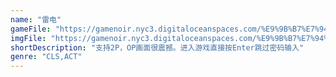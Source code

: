 ```yaml
---
name: "雷电"
gameFile: "https://gamenoir.nyc3.digitaloceanspaces.com/%E9%9B%B7%E7%94%B5/raiden.zip"
imgFile: "https://gamenoir.nyc3.digitaloceanspaces.com/%E9%9B%B7%E7%94%B5/original.webp"
shortDescription: "支持2P，OP画面很震撼。进入游戏直接按Enter跳过密码输入"
genre: "CLS,ACT"
---
```

